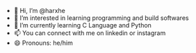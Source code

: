 - 👋 Hi, I’m @harxhe
- 👀 I’m interested in learning programming and build softwares
- 🌱 I’m currently learning C Language and Python
- 📫 You can connect with me on linkedin or instagram
- 😄 Pronouns: he/him

<!---
harxhe/harxhe is a ✨ special ✨ repository because its `README.md` (this file) appears on your GitHub profile.
You can click the Preview link to take a look at your changes.
--->
